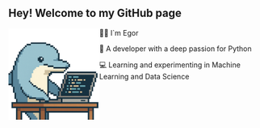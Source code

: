 ## Hey! Welcome to my GitHub page

<img align="left" src="images/icon.png" width="180" height="180">

<p style="margin-left: 170px;"> 
 👋🏻 I`m Egor <br>

 🐍 A developer with a deep passion for Python <br>

 💻 Learning and experimenting in Machine Learning and Data Science
</p>






<!--
**Eg0Mak/Eg0Mak** is a ✨ _special_ ✨ repository because its `README.md` (this file) appears on your GitHub profile.

Here are some ideas to get you started:

- 🔭 I’m currently working on ...
- 🌱 I’m currently learning ...
- 👯 I’m looking to collaborate on ...
- 🤔 I’m looking for help with ...
- 💬 Ask me about ...
- 📫 How to reach me: ...
- 😄 Pronouns: ...
- ⚡ Fun fact: ...
-->
